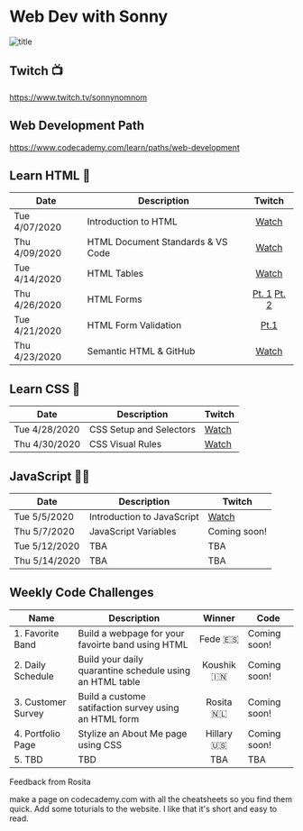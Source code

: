 # Web Dev with Sonny

![title](https://github.com/sonnynomnom/web-dev-with-sonny/blob/master/logo.gif)

## Twitch 📺

https://www.twitch.tv/sonnynomnom

## Web Development Path

https://www.codecademy.com/learn/paths/web-development

## Learn HTML 🦴

| Date | Description | Twitch |
| --- | --- |:---:|
| Tue 4/07/2020 | Introduction to HTML | [Watch](https://www.twitch.tv/videos/586254495?collection=8sq6CqKWAxaitw) |
| Thu 4/09/2020 | HTML Document Standards & VS Code| [Watch](https://www.twitch.tv/videos/591215784?collection=8sq6CqKWAxaitw) |
| Tue 4/14/2020 | HTML Tables | [Watch](https://www.twitch.tv/videos/592993926?collection=8sq6CqKWAxaitw) | 
| Thu 4/26/2020 | HTML Forms | [Pt. 1](https://www.twitch.tv/videos/594051849?collection=8sq6CqKWAxaitw) [Pt. 2](https://www.twitch.tv/videos/594157658?collection=8sq6CqKWAxaitw) |
| Tue 4/21/2020 | HTML Form Validation | [Pt.1](https://www.twitch.tv/videos/600059918?collection=8sq6CqKWAxaitw) |
| Thu 4/23/2020 | Semantic HTML & GitHub | [Watch](https://www.twitch.tv/videos/600059918?collection=8sq6CqKWAxaitw) |

## Learn CSS 💅

| Date | Description | Twitch |
| --- | --- | --- |
| Tue 4/28/2020 | CSS Setup and Selectors | [Watch](https://www.twitch.tv/videos/613063611) | 
| Thu 4/30/2020 | CSS Visual Rules | [Watch](https://www.twitch.tv/videos/613084168) | 


## JavaScript 🏃‍♂️

| Date | Description | Twitch |
| --- | --- | --- |
| Tue 5/5/2020 | Introduction to JavaScript | [Watch](https://www.twitch.tv/videos/613142380) | 
| Thu 5/7/2020 | JavaScript Variables | Coming soon! | 
| Tue 5/12/2020 | TBA | TBA | 
| Thu 5/14/2020 | TBA | TBA | 


## Weekly Code Challenges

| Name | Description | Winner | Code |
| --- | --- |:---:| --- |
| 1. Favorite Band | Build a webpage for your favoirte band using HTML | Fede 🇪🇸 | Coming soon! | 
| 2. Daily Schedule | Build your daily quarantine schedule using an HTML table | Koushik 🇮🇳 | Coming soon! |
| 3. Customer Survey | Build a custome satifaction survey using an HTML form | Rosita 🇳🇱 | Coming soon! |
| 4. Portfolio Page | Stylize an About Me page using CSS | Hillary 🇺🇸 | Coming soon! |
| 5. TBD | TBD | TBA | TBA |

Feedback from Rosita

make a page on codecademy.com with all the cheatsheets so you find them quick.
Add some toturials to the website.
I like that it's short and easy to read.  
